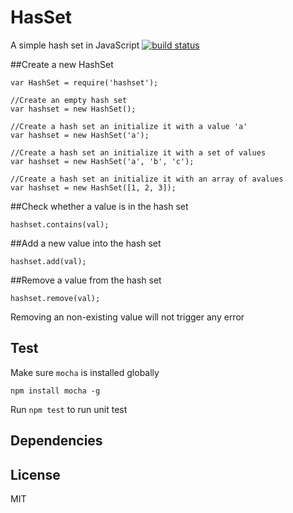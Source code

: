 HasSet
======
A simple hash set in JavaScript
[![build status](https://travis-ci.org/liushuping/hashset.svg)](https://travis-ci.org/liushuping/hashset.svg)

##Create a new HashSet
```
var HashSet = require('hashset');

//Create an empty hash set
var hashset = new HashSet();

//Create a hash set an initialize it with a value 'a'
var hashset = new HashSet('a');

//Create a hash set an initialize it with a set of values
var hashset = new HashSet('a', 'b', 'c');

//Create a hash set an initialize it with an array of avalues
var hashset = new HashSet([1, 2, 3]);
```

##Check whether a value is in the hash set
```
hashset.contains(val);
```

##Add a new value into the hash set
```
hashset.add(val);
```

##Remove a value from the hash set
```
hashset.remove(val);
```
Removing an non-existing value will not trigger any error

## Test
Make sure `mocha` is installed globally
```
npm install mocha -g
```
Run `npm test` to run unit test

## Dependencies

## License
MIT